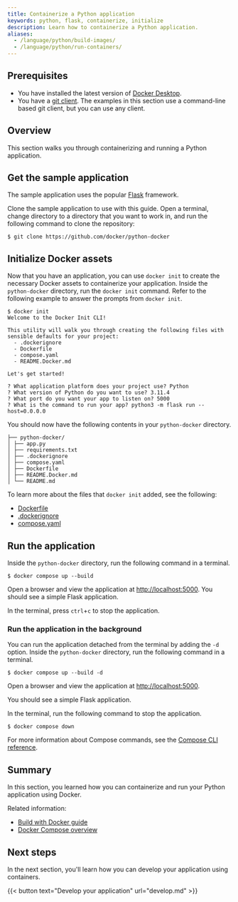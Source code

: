 ```yaml
---
title: Containerize a Python application
keywords: python, flask, containerize, initialize
description: Learn how to containerize a Python application.
aliases:
  - /language/python/build-images/
  - /language/python/run-containers/
---
```


## Prerequisites

* You have installed the latest version of [Docker Desktop](../../get-docker.md).
* You have a [git client](https://git-scm.com/downloads). The examples in this section use a command-line based git client, but you can use any client.

## Overview

This section walks you through containerizing and running a Python application.

## Get the sample application

The sample application uses the popular [Flask](https://flask.palletsprojects.com/) framework.

Clone the sample application to use with this guide. Open a terminal, change directory to a directory that you want to work in, and run the following command to clone the repository:

```console
$ git clone https://github.com/docker/python-docker
```

## Initialize Docker assets

Now that you have an application, you can use `docker init` to create the necessary Docker assets to containerize your application. Inside the `python-docker` directory, run the `docker init` command. Refer to the following example to answer the prompts from `docker init`.

```console
$ docker init
Welcome to the Docker Init CLI!

This utility will walk you through creating the following files with sensible defaults for your project:
  - .dockerignore
  - Dockerfile
  - compose.yaml
  - README.Docker.md

Let's get started!

? What application platform does your project use? Python
? What version of Python do you want to use? 3.11.4
? What port do you want your app to listen on? 5000
? What is the command to run your app? python3 -m flask run --host=0.0.0.0
```

You should now have the following contents in your `python-docker`
directory.

```text
├── python-docker/
│ ├── app.py
│ ├── requirements.txt
│ ├── .dockerignore
│ ├── compose.yaml
│ ├── Dockerfile
│ ├── README.Docker.md
│ └── README.md
```

To learn more about the files that `docker init` added, see the following:
 - [Dockerfile](../../engine/reference/builder.md)
 - [.dockerignore](../../engine/reference/builder.md#dockerignore-file)
 - [compose.yaml](../../compose/compose-file/_index.md)

## Run the application

Inside the `python-docker` directory, run the following command in a
terminal.

```console
$ docker compose up --build
```

Open a browser and view the application at [http://localhost:5000](http://localhost:5000). You should see a simple Flask application.

In the terminal, press `ctrl`+`c` to stop the application.

### Run the application in the background

You can run the application detached from the terminal by adding the `-d`
option. Inside the `python-docker` directory, run the following command
in a terminal.

```console
$ docker compose up --build -d
```

Open a browser and view the application at [http://localhost:5000](http://localhost:5000).

You should see a simple Flask application.

In the terminal, run the following command to stop the application.

```console
$ docker compose down
```

For more information about Compose commands, see the [Compose CLI
reference](../../compose/reference/_index.md).

## Summary

In this section, you learned how you can containerize and run your Python
application using Docker.

Related information:
 - [Build with Docker guide](../../build/guide/index.md)
 - [Docker Compose overview](../../compose/_index.md)

## Next steps

In the next section, you'll learn how you can develop your application using
containers.

{{< button text="Develop your application" url="develop.md" >}}
